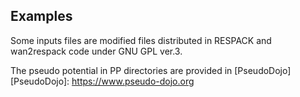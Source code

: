 
## Examples

Some inputs files are modified files distributed in RESPACK and wan2respack code under GNU GPL ver.3.

The pseudo potential in PP directories are provided in [PseudoDojo]
[PseudoDojo]: https://www.pseudo-dojo.org
